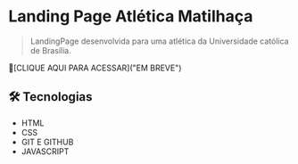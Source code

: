 # Landing Page Atlética Matilhaça

> LandingPage desenvolvida para uma atlética da Universidade católica de Brasília.

🔗[CLIQUE AQUI PARA ACESSAR]("EM BREVE")

## 🛠 Tecnologias

  - HTML
  - CSS 
  - GIT E GITHUB 
  - JAVASCRIPT 

##
